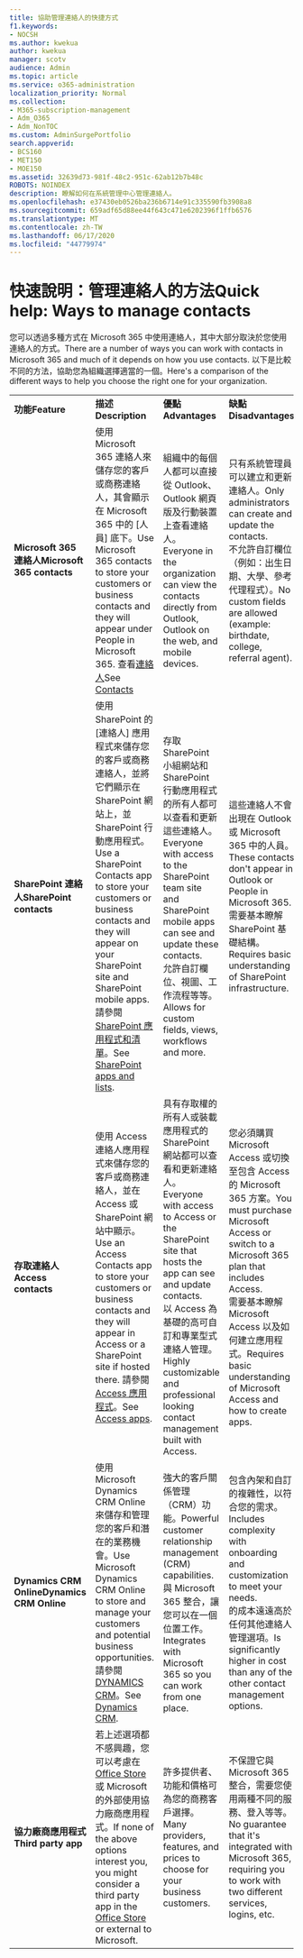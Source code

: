 ```yaml
---
title: 協助管理連絡人的快捷方式
f1.keywords:
- NOCSH
ms.author: kwekua
author: kwekua
manager: scotv
audience: Admin
ms.topic: article
ms.service: o365-administration
localization_priority: Normal
ms.collection:
- M365-subscription-management
- Adm_O365
- Adm_NonTOC
ms.custom: AdminSurgePortfolio
search.appverid:
- BCS160
- MET150
- MOE150
ms.assetid: 32639d73-981f-48c2-951c-62ab12b7b48c
ROBOTS: NOINDEX
description: 瞭解如何在系統管理中心管理連絡人。
ms.openlocfilehash: e37430eb0526ba236b6714e91c335590fb3908a8
ms.sourcegitcommit: 659adf65d88ee44f643c471e6202396f1ffb6576
ms.translationtype: MT
ms.contentlocale: zh-TW
ms.lasthandoff: 06/17/2020
ms.locfileid: "44779974"
---
```

# <a name="quick-help-ways-to-manage-contacts"></a><span data-ttu-id="5df8e-103">快速說明：管理連絡人的方法</span><span class="sxs-lookup"><span data-stu-id="5df8e-103">Quick help: Ways to manage contacts</span></span>

<span data-ttu-id="5df8e-104">您可以透過多種方式在 Microsoft 365 中使用連絡人，其中大部分取決於您使用連絡人的方式。</span><span class="sxs-lookup"><span data-stu-id="5df8e-104">There are a number of ways you can work with contacts in Microsoft 365 and much of it depends on how you use contacts.</span></span> <span data-ttu-id="5df8e-105">以下是比較不同的方法，協助您為組織選擇適當的一個。</span><span class="sxs-lookup"><span data-stu-id="5df8e-105">Here's a comparison of the different ways to help you choose the right one for your organization.</span></span>
  
|||||
|:-----|:-----|:-----|:-----|
|<span data-ttu-id="5df8e-106">**功能**</span><span class="sxs-lookup"><span data-stu-id="5df8e-106">**Feature**</span></span> <br/> |<span data-ttu-id="5df8e-107">**描述**</span><span class="sxs-lookup"><span data-stu-id="5df8e-107">**Description**</span></span> <br/> |<span data-ttu-id="5df8e-108">**優點**</span><span class="sxs-lookup"><span data-stu-id="5df8e-108">**Advantages**</span></span> <br/> |<span data-ttu-id="5df8e-109">**缺點**</span><span class="sxs-lookup"><span data-stu-id="5df8e-109">**Disadvantages**</span></span> <br/> |
|<span data-ttu-id="5df8e-110">**Microsoft 365 連絡人**</span><span class="sxs-lookup"><span data-stu-id="5df8e-110">**Microsoft 365 contacts**</span></span> <br/> |<span data-ttu-id="5df8e-111">使用 Microsoft 365 連絡人來儲存您的客戶或商務連絡人，其會顯示在 Microsoft 365 中的 [人員] 底下。</span><span class="sxs-lookup"><span data-stu-id="5df8e-111">Use Microsoft 365 contacts to store your customers or business contacts and they will appear under People in Microsoft 365.</span></span> <span data-ttu-id="5df8e-112">查看[連絡人](contacts.md)</span><span class="sxs-lookup"><span data-stu-id="5df8e-112">See [Contacts](contacts.md)</span></span> <br/> |<span data-ttu-id="5df8e-113">組織中的每個人都可以直接從 Outlook、Outlook 網頁版及行動裝置上查看連絡人。</span><span class="sxs-lookup"><span data-stu-id="5df8e-113">Everyone in the organization can view the contacts directly from Outlook, Outlook on the web, and mobile devices.</span></span>  <br/> |<span data-ttu-id="5df8e-114">只有系統管理員可以建立和更新連絡人。</span><span class="sxs-lookup"><span data-stu-id="5df8e-114">Only administrators can create and update the contacts.</span></span>  <br/> <span data-ttu-id="5df8e-115">不允許自訂欄位（例如：出生日期、大學、參考代理程式）。</span><span class="sxs-lookup"><span data-stu-id="5df8e-115">No custom fields are allowed (example: birthdate, college, referral agent).</span></span>  <br/> |
|<span data-ttu-id="5df8e-116">**SharePoint 連絡人**</span><span class="sxs-lookup"><span data-stu-id="5df8e-116">**SharePoint contacts**</span></span> <br/> |<span data-ttu-id="5df8e-117">使用 SharePoint 的 [連絡人] 應用程式來儲存您的客戶或商務連絡人，並將它們顯示在 SharePoint 網站上，並 SharePoint 行動應用程式。</span><span class="sxs-lookup"><span data-stu-id="5df8e-117">Use a SharePoint Contacts app to store your customers or business contacts and they will appear on your SharePoint site and SharePoint mobile apps.</span></span> <span data-ttu-id="5df8e-118">請參閱[SharePoint 應用程式和清單](https://support.microsoft.com/office/0a1c3ace-def0-44af-b225-cfa8d92c52d7)。</span><span class="sxs-lookup"><span data-stu-id="5df8e-118">See [SharePoint apps and lists](https://support.microsoft.com/office/0a1c3ace-def0-44af-b225-cfa8d92c52d7).</span></span>  <br/> |<span data-ttu-id="5df8e-119">存取 SharePoint 小組網站和 SharePoint 行動應用程式的所有人都可以查看和更新這些連絡人。</span><span class="sxs-lookup"><span data-stu-id="5df8e-119">Everyone with access to the SharePoint team site and SharePoint mobile apps can see and update these contacts.</span></span>  <br/> <span data-ttu-id="5df8e-120">允許自訂欄位、視圖、工作流程等等。</span><span class="sxs-lookup"><span data-stu-id="5df8e-120">Allows for custom fields, views, workflows and more.</span></span>  <br/> |<span data-ttu-id="5df8e-121">這些連絡人不會出現在 Outlook 或 Microsoft 365 中的人員。</span><span class="sxs-lookup"><span data-stu-id="5df8e-121">These contacts don't appear in Outlook or People in Microsoft 365.</span></span>  <br/> <span data-ttu-id="5df8e-122">需要基本瞭解 SharePoint 基礎結構。</span><span class="sxs-lookup"><span data-stu-id="5df8e-122">Requires basic understanding of SharePoint infrastructure.</span></span>  <br/> |
|<span data-ttu-id="5df8e-123">**存取連絡人**</span><span class="sxs-lookup"><span data-stu-id="5df8e-123">**Access contacts**</span></span> <br/> |<span data-ttu-id="5df8e-124">使用 Access 連絡人應用程式來儲存您的客戶或商務連絡人，並在 Access 或 SharePoint 網站中顯示。</span><span class="sxs-lookup"><span data-stu-id="5df8e-124">Use an Access Contacts app to store your customers or business contacts and they will appear in Access or a SharePoint site if hosted there.</span></span> <span data-ttu-id="5df8e-125">請參閱[Access 應用程式](https://support.microsoft.com/office/25f3ab3e-510d-44b0-accf-b976c0813e71)。</span><span class="sxs-lookup"><span data-stu-id="5df8e-125">See [Access apps](https://support.microsoft.com/office/25f3ab3e-510d-44b0-accf-b976c0813e71).</span></span>  <br/> |<span data-ttu-id="5df8e-126">具有存取權的所有人或裝載應用程式的 SharePoint 網站都可以查看和更新連絡人。</span><span class="sxs-lookup"><span data-stu-id="5df8e-126">Everyone with access to Access or the SharePoint site that hosts the app can see and update contacts.</span></span>  <br/> <span data-ttu-id="5df8e-127">以 Access 為基礎的高可自訂和專業型式連絡人管理。</span><span class="sxs-lookup"><span data-stu-id="5df8e-127">Highly customizable and professional looking contact management built with Access.</span></span>  <br/> |<span data-ttu-id="5df8e-128">您必須購買 Microsoft Access 或切換至包含 Access 的 Microsoft 365 方案。</span><span class="sxs-lookup"><span data-stu-id="5df8e-128">You must purchase Microsoft Access or switch to a Microsoft 365 plan that includes Access.</span></span>  <br/> <span data-ttu-id="5df8e-129">需要基本瞭解 Microsoft Access 以及如何建立應用程式。</span><span class="sxs-lookup"><span data-stu-id="5df8e-129">Requires basic understanding of Microsoft Access and how to create apps.</span></span>  <br/> |
|<span data-ttu-id="5df8e-130">**Dynamics CRM Online**</span><span class="sxs-lookup"><span data-stu-id="5df8e-130">**Dynamics CRM Online**</span></span> <br/> |<span data-ttu-id="5df8e-131">使用 Microsoft Dynamics CRM Online 來儲存和管理您的客戶和潛在的業務機會。</span><span class="sxs-lookup"><span data-stu-id="5df8e-131">Use Microsoft Dynamics CRM Online to store and manage your customers and potential business opportunities.</span></span> <span data-ttu-id="5df8e-132">請參閱[DYNAMICS CRM](https://dynamics.microsoft.com)。</span><span class="sxs-lookup"><span data-stu-id="5df8e-132">See [Dynamics CRM](https://dynamics.microsoft.com).</span></span>  <br/> |<span data-ttu-id="5df8e-133">強大的客戶關係管理（CRM）功能。</span><span class="sxs-lookup"><span data-stu-id="5df8e-133">Powerful customer relationship management (CRM) capabilities.</span></span>  <br/> <span data-ttu-id="5df8e-134">與 Microsoft 365 整合，讓您可以在一個位置工作。</span><span class="sxs-lookup"><span data-stu-id="5df8e-134">Integrates with Microsoft 365 so you can work from one place.</span></span>  <br/> |<span data-ttu-id="5df8e-135">包含內架和自訂的複雜性，以符合您的需求。</span><span class="sxs-lookup"><span data-stu-id="5df8e-135">Includes complexity with onboarding and customization to meet your needs.</span></span>  <br/> <span data-ttu-id="5df8e-136">的成本遠遠高於任何其他連絡人管理選項。</span><span class="sxs-lookup"><span data-stu-id="5df8e-136">Is significantly higher in cost than any of the other contact management options.</span></span>  <br/> |
|<span data-ttu-id="5df8e-137">**協力廠商應用程式**</span><span class="sxs-lookup"><span data-stu-id="5df8e-137">**Third party app**</span></span> <br/> |<span data-ttu-id="5df8e-138">若上述選項都不感興趣，您可以考慮在[Office Store](https://store.office.com)或 Microsoft 的外部使用協力廠商應用程式。</span><span class="sxs-lookup"><span data-stu-id="5df8e-138">If none of the above options interest you, you might consider a third party app in the [Office Store](https://store.office.com) or external to Microsoft.</span></span>  <br/> |<span data-ttu-id="5df8e-139">許多提供者、功能和價格可為您的商務客戶選擇。</span><span class="sxs-lookup"><span data-stu-id="5df8e-139">Many providers, features, and prices to choose for your business customers.</span></span>  <br/> |<span data-ttu-id="5df8e-140">不保證它與 Microsoft 365 整合，需要您使用兩種不同的服務、登入等等。</span><span class="sxs-lookup"><span data-stu-id="5df8e-140">No guarantee that it's integrated with Microsoft 365, requiring you to work with two different services, logins, etc.</span></span>  <br/> |
   

